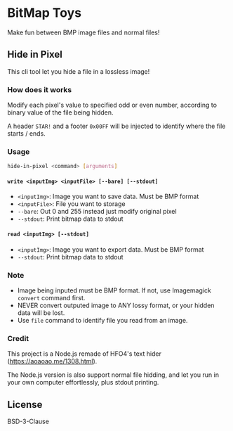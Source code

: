 # BitMap Toys

Make fun between BMP image files and normal files!

## Hide in Pixel

This cli tool let you hide a file in a lossless image!

### How does it works

Modify each pixel's value to specified odd or even number, according to binary value of the file being hidden.

A header `STAR!` and a footer `0x00FF` will be injected to identify where the file starts / ends.

### Usage

```bash
hide-in-pixel <command> [arguments]
```

#### `write <inputImg> <inputFile> [--bare] [--stdout]`

* `<inputImg>`: Image you want to save data. Must be BMP format
* `<inputFile>`: File you want to storage
* `--bare`: Out 0 and 255 instead just modify original pixel
* `--stdout`: Print bitmap data to stdout

#### `read <inputImg> [--stdout]`

* `<inputImg>`: Image you want to export data. Must be BMP format
* `--stdout`: Print bitmap data to stdout

### Note

* Image being inputed must be BMP format. If not, use Imagemagick `convert` command first.
* NEVER convert outputed image to ANY lossy format, or your hidden data will be lost.
* Use `file` command to identify file you read from an image.

### Credit

This project is a Node.js remade of HFO4's text hider (https://aoaoao.me/1308.html).

The Node.js version is also support normal file hidding, and let you run in your own computer effortlessly, plus stdout printing.

## License

BSD-3-Clause
